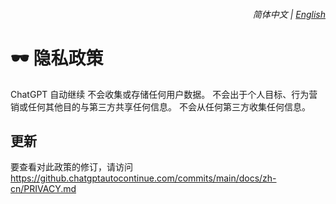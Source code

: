 <div align="right">
    <h6>
        <picture>
            <source type="image/svg+xml" media="(prefers-color-scheme: dark)" srcset="https://media.chatgptautocontinue.com/images/icons/earth/white/icon32.svg">
            <img height=14 src="https://media.chatgptautocontinue.com/images/icons/earth/black/icon32.svg">
        </picture>
        &nbsp;简体中文 |
        <a href="../PRIVACY.md">English</a>
    </h6>
</div>

# 🕶️ 隐私政策

ChatGPT 自动继续 不会收集或存储任何用户数据。 不会出于个人目标、行为营销或任何其他目的与第三方共享任何信息。 不会从任何第三方收集任何信息。

## 更新

要查看对此政策的修订，请访问 https://github.chatgptautocontinue.com/commits/main/docs/zh-cn/PRIVACY.md
